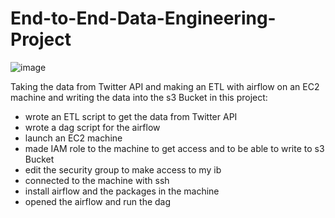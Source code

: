 # End-to-End-Data-Engineering-Project


![image](https://user-images.githubusercontent.com/55424201/196932003-50cfaae8-3e92-4088-a6b3-fc77e1deff45.png)

Taking the data from Twitter API and making an ETL with airflow on an EC2 machine and writing the data into the s3 Bucket
in this project:
- wrote an ETL script to get the data from Twitter API
- wrote a dag script for the airflow
- launch an EC2 machine 
- made IAM role to the machine to get access and to be able to write to s3 Bucket
- edit the security group to make access to my ib
- connected to the machine with ssh  
- install airflow and the packages in the machine
- opened the airflow and run the dag
